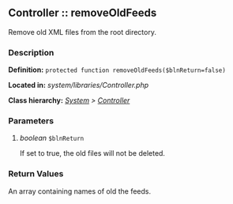 
Controller :: removeOldFeeds
-------------------------------------------

Remove old XML files from the root directory.


### Description ###

**Definition:** `protected function removeOldFeeds($blnReturn=false)`

**Located in:** *system/libraries/Controller.php*

**Class hierarchy:** *[System](../System.php) > [Controller](../Controller.php)*


### Parameters ###

1. *boolean* `$blnReturn`

	If set to true, the old files will not be deleted.


### Return Values ###

An array containing names of old the feeds.
	


